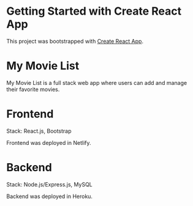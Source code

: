 # Getting Started with Create React App

This project was bootstrapped with [Create React App](https://github.com/facebook/create-react-app).

# My Movie List
My Movie List is a full stack web app where users can add and manage their favorite movies.

# Frontend  
Stack: React.js, Bootstrap

Frontend was deployed in Netlify.

# Backend 
Stack: Node.js/Express.js, MySQL

Backend was deployed in Heroku.
